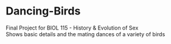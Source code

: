 # Dancing-Birds
Final Project for BIOL 115 - History &amp; Evolution of Sex  
Shows basic details and the mating dances of a variety of birds
